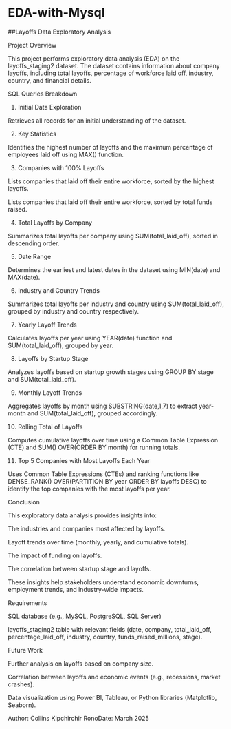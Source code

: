 # EDA-with-Mysql
##Layoffs Data Exploratory Analysis

Project Overview

This project performs exploratory data analysis (EDA) on the layoffs_staging2 dataset. The dataset contains information about company layoffs, including total layoffs, percentage of workforce laid off, industry, country, and financial details.

SQL Queries Breakdown

1. Initial Data Exploration

Retrieves all records for an initial understanding of the dataset.

2. Key Statistics

Identifies the highest number of layoffs and the maximum percentage of employees laid off using MAX() function.

3. Companies with 100% Layoffs

Lists companies that laid off their entire workforce, sorted by the highest layoffs.

Lists companies that laid off their entire workforce, sorted by total funds raised.

4. Total Layoffs by Company

Summarizes total layoffs per company using SUM(total_laid_off), sorted in descending order.

5. Date Range

Determines the earliest and latest dates in the dataset using MIN(date) and MAX(date).

6. Industry and Country Trends

Summarizes total layoffs per industry and country using SUM(total_laid_off), grouped by industry and country respectively.

7. Yearly Layoff Trends

Calculates layoffs per year using YEAR(date) function and SUM(total_laid_off), grouped by year.

8. Layoffs by Startup Stage

Analyzes layoffs based on startup growth stages using GROUP BY stage and SUM(total_laid_off).

9. Monthly Layoff Trends

Aggregates layoffs by month using SUBSTRING(date,1,7) to extract year-month and SUM(total_laid_off), grouped accordingly.

10. Rolling Total of Layoffs

Computes cumulative layoffs over time using a Common Table Expression (CTE) and SUM() OVER(ORDER BY month) for running totals.

11. Top 5 Companies with Most Layoffs Each Year

Uses Common Table Expressions (CTEs) and ranking functions like DENSE_RANK() OVER(PARTITION BY year ORDER BY layoffs DESC) to identify the top companies with the most layoffs per year.

Conclusion

This exploratory data analysis provides insights into:

The industries and companies most affected by layoffs.

Layoff trends over time (monthly, yearly, and cumulative totals).

The impact of funding on layoffs.

The correlation between startup stage and layoffs.

These insights help stakeholders understand economic downturns, employment trends, and industry-wide impacts.

Requirements

SQL database (e.g., MySQL, PostgreSQL, SQL Server)

layoffs_staging2 table with relevant fields (date, company, total_laid_off, percentage_laid_off, industry, country, funds_raised_millions, stage).

Future Work

Further analysis on layoffs based on company size.

Correlation between layoffs and economic events (e.g., recessions, market crashes).

Data visualization using Power BI, Tableau, or Python libraries (Matplotlib, Seaborn).

Author: Collins Kipchirchir RonoDate: March 2025

